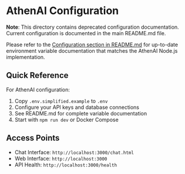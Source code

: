 # AthenAI Configuration

**Note**: This directory contains deprecated configuration documentation. Current configuration is documented in the main README.md file.

Please refer to the [Configuration section in README.md](../../README.md#%EF%B8%8F-configuration) for up-to-date environment variable documentation that matches the AthenAI Node.js implementation.

## Quick Reference

For AthenAI configuration:
1. Copy `.env.simplified.example` to `.env`
2. Configure your API keys and database connections
3. See README.md for complete variable documentation
4. Start with `npm run dev` or Docker Compose

## Access Points
- Chat Interface: `http://localhost:3000/chat.html`
- Web Interface: `http://localhost:3000`
- API Health: `http://localhost:3000/health`
